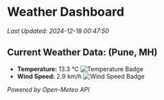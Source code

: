 
# Weather Dashboard

_Last Updated: 2024-12-18 00:47:50_

## Current Weather Data: (Pune, MH)
- **Temperature:** 13.3 °C ![Temperature Badge](https://img.shields.io/badge/Temperature-Low%20Temp-blue)
- **Wind Speed:** 2.9 km/h ![Wind Speed Badge](https://img.shields.io/badge/Wind%20Speed-Low%20Wind-blue)

*Powered by Open-Meteo API*
